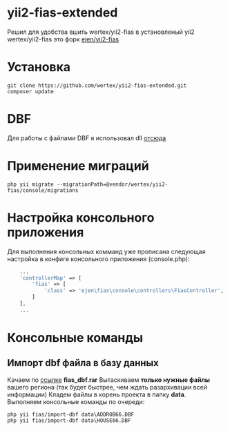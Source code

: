 # yii2-fias-extended

Решил для удобства вшить wertex/yii2-fias в установленый yii2  
wertex/yii2-fias это форк [ejen/yii2-fias](https://github.com/ejen/yii2-fias)

# Установка
```
git clone https://github.com/wertex/yii2-fias-extended.git
composer update
```

# DBF
Для работы с файлами DBF я использовал dll [отсюда](https://github.com/nufue/pecl-dbase-windows)

# Применение миграций
```
php yii migrate --migrationPath=@vendor/wertex/yii2-fias/console/migrations
```
# Настройка консольного приложения
Для выполнения консольных комманд уже прописана следующая настройка в конфиге консольного приложения (console.php):
```php
    ...
    'controllerMap' => [
        'fias' => [
            'class' => 'ejen\fias\console\controllers\FiasController',
        ]
    ],
    ...
```
# Консольные команды
## Импорт dbf файла в базу данных
Качаем по [ссылке](http://fias.nalog.ru/Updates.aspx) **fias_dbf.rar**
Вытаскиваем **только нужные файлы** вашего региона (так будет быстрее, чем ждать разархивации всей информации)
Кладем файлы в корень проекта в папку **data**.  
Выполняем консольные команды по очереди:
```
php yii fias/import-dbf data\ADDROB66.DBF
php yii fias/import-dbf data\HOUSE66.DBF
```
